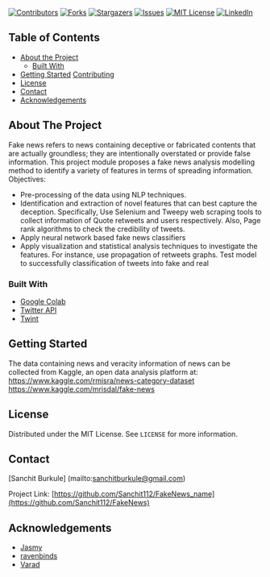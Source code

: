 [![Contributors][contributors-shield]][contributors-url]
[![Forks][forks-shield]][forks-url]
[![Stargazers][stars-shield]][stars-url]
[![Issues][issues-shield]][issues-url]
[![MIT License][license-shield]][license-url]
[![LinkedIn][linkedin-shield]][linkedin-url]


<!-- TABLE OF CONTENTS -->
## Table of Contents
* [About the Project](#about-the-project)
  * [Built With](#built-with)
* [Getting Started](#getting-started)
  [Contributing](#contributing)
* [License](#license)
* [Contact](#contact)
* [Acknowledgements](#acknowledgements)



<!-- ABOUT THE PROJECT -->
## About The Project
Fake news refers to news containing deceptive or fabricated contents that are actually groundless; they are intentionally overstated or provide false information. This project module proposes a fake news analysis modelling method to identify a variety of features in terms of spreading information.
<br>
Objectives:
- Pre-processing of the data using NLP techniques.
- Identification and extraction of novel features that can best capture the deception. Specifically, Use Selenium and Tweepy web scraping tools to collect information of Quote retweets and users respectively. Also, Page rank algorithms to check the credibility of tweets.
- Apply neural network based fake news classifiers
- Apply visualization and statistical analysis techniques to investigate the features. For instance, use propagation of retweets graphs.
Test model to successfully classification of tweets into fake and real


### Built With

* [Google Colab](colab.research.google.com/)
* [Twitter API](https://developer.twitter.com/en/docs)
* [Twint](https://github.com/twintproject/twint)


<!-- GETTING STARTED -->
## Getting Started
The data containing news and veracity information of news can be collected from Kaggle, an open data analysis platform at:
https://www.kaggle.com/rmisra/news-category-dataset
https://www.kaggle.com/mrisdal/fake-news


<!-- LICENSE -->
## License

Distributed under the MIT License. See `LICENSE` for more information.



<!-- CONTACT -->
## Contact

[Sanchit Burkule] (mailto:sanchitburkule@gmail.com)

Project Link: [https://github.com/Sanchit112/FakeNews_name](https://github.com/Sanchit112/FakeNews)



<!-- ACKNOWLEDGEMENTS -->
## Acknowledgements

* [Jasmy](https://github.com/Jasmy-Elzha-Mathew-7)
* [ravenbinds](https://github.com/ravenbinds)
* [Varad](https://github.com/varad2302)





<!-- MARKDOWN LINKS & IMAGES -->
<!-- https://www.markdownguide.org/basic-syntax/#reference-style-links -->
[contributors-shield]: https://img.shields.io/github/contributors/Sanchit112/FakeNews.svg?style=flat-square
[contributors-url]: https://github.com/Sanchit112/FakeNews/graphs/contributors
[forks-shield]: https://img.shields.io/github/forks/Sanchit112/FakeNews.svg?style=flat-square
[forks-url]: https://github.com/Sanchit112/FakeNews/network/members
[stars-shield]: https://img.shields.io/github/stars/Sanchit112/FakeNews.svg?style=flat-square
[stars-url]: https://github.com/Sanchit112/FakeNews/stargazers
[issues-shield]: https://img.shields.io/github/issues/Sanchit112/FakeNews.svg?style=flat-square
[issues-url]: https://github.com/Sanchit112/FakeNews/issues
[license-shield]: https://img.shields.io/github/license/Sanchit112/FakeNews.svg?style=flat-square
[license-url]: https://github.com/Sanchit112/FakeNews/blob/master/LICENSE.txt
[linkedin-shield]: https://img.shields.io/badge/-LinkedIn-black.svg?style=flat-square&logo=linkedin&colorB=555
[linkedin-url]: https://www.linkedin.com/in/sanchit-burkule-94456a152
[product-screenshot]: images/screenshot.png
